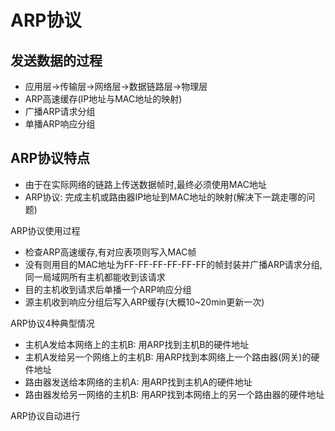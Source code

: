 # ARP协议

## 发送数据的过程

- 应用层->传输层->网络层->数据链路层->物理层
- ARP高速缓存(IP地址与MAC地址的映射)
- 广播ARP请求分组
- 单播ARP响应分组

## ARP协议特点

- 由于在实际网络的链路上传送数据帧时,最终必须使用MAC地址
- ARP协议: 完成主机或路由器IP地址到MAC地址的映射(解决下一跳走哪的问题)

ARP协议使用过程

- 检查ARP高速缓存,有对应表项则写入MAC帧
- 没有则用目的MAC地址为FF-FF-FF-FF-FF-FF的帧封装并广播ARP请求分组, 同一局域网所有主机都能收到该请求
- 目的主机收到请求后单播一个ARP响应分组
- 源主机收到响应分组后写入ARP缓存(大概10~20min更新一次)

ARP协议4种典型情况

- 主机A发给本网络上的主机B: 用ARP找到主机B的硬件地址
- 主机A发给另一个网络上的主机B: 用ARP找到本网络上一个路由器(网关)的硬件地址
- 路由器发送给本网络的主机A: 用ARP找到主机A的硬件地址
- 路由器发给另一网络的主机B: 用ARP找到本网络上的另一个路由器的硬件地址

ARP协议自动进行
